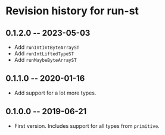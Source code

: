 # Revision history for run-st

## 0.1.2.0 -- 2023-05-03

* Add `runIntIntByteArrayST`
* Add `runIntLiftedTypeST`
* Add `runMaybeByteArrayST`

## 0.1.1.0 -- 2020-01-16

* Add support for a lot more types.

## 0.1.0.0 -- 2019-06-21

* First version. Includes support for all types from `primitive`.
